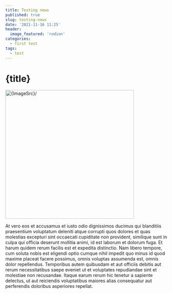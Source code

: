 ```yaml
---
title: Testing news
published: true
slug: testing-news
date: '2021-11-16 11:25'
header:
  image_featured: 'rodion'
categories:
  - first test
tags:
  - test
---
```


<script>
    import ImageSrc from "./rodion.jpg"
</script>

# {title}

<img src={ImageSrc} alt={ImageSrc}/>

At vero eos et accusamus et iusto odio dignissimos ducimus qui blanditiis praesentium voluptatum deleniti atque corrupti quos dolores et quas molestias excepturi sint occaecati cupiditate non provident, similique sunt in culpa qui officia deserunt mollitia animi, id est laborum et dolorum fuga. Et harum quidem rerum facilis est et expedita distinctio. Nam libero tempore, cum soluta nobis est eligendi optio cumque nihil impedit quo minus id quod maxime placeat facere possimus, omnis voluptas assumenda est, omnis dolor repellendus. Temporibus autem quibusdam et aut officiis debitis aut rerum necessitatibus saepe eveniet ut et voluptates repudiandae sint et molestiae non recusandae. Itaque earum rerum hic tenetur a sapiente delectus, ut aut reiciendis voluptatibus maiores alias consequatur aut perferendis doloribus asperiores repellat.

<style>
    img {
        width: 400px;
    }
</style>
